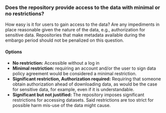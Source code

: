### Does the repository provide access to the data with minimal or no restrictions?

How easy is it for users to gain access to the data?  Are any impediments in place reasonable given the nature of the data, e.g., authorization for sensitive data.  Repositories that make metadata available during the embargo period should not be penalized on this question.

#### Options
* **No restriction:**  Accessible without a log in
* **Minimal restriction:** requiring an account and/or the user to sign data policy agreement would be considered a minimal restriction.  
* **Significant restriction, Authorization required:** Requiring that someone obtain authorization ahead of downloading data, as would be the case for sensitive data, for example, even if it is understandable.
* **Significant but not justified:** The repository imposes significant restrictions for accessing datasets. Said restrictions are too strict for possible harm mis-use of the data might cause.
